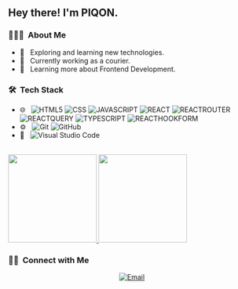 <h2> Hey there! I'm PIQON.</h2>

<h3> 👨🏻‍💻 &nbsp;About Me </h3>

- 🤔 &nbsp; Exploring and learning new technologies.
- 💼 &nbsp; Currently working as a courier.
- 🌱 &nbsp; Learning more about Frontend Development.

<h3> 🛠 &nbsp;Tech Stack</h3>

- 🌐 &nbsp;
  ![HTML5](https://img.shields.io/badge/-HTML5-333333?style=flat&logo=HTML5)
  ![CSS](https://img.shields.io/badge/-CSS-333333?style=flat&logo=CSS3&logoColor=1572B6)
  ![JAVASCRIPT](https://img.shields.io/badge/-JavaScript-333333?style=flat&logo=JavaScript&logoColor=ffbe0b)
  ![REACT](https://img.shields.io/badge/-React-333333?style=flat&logo=React&logoColor=2361DAFB)
  ![REACTROUTER](https://img.shields.io/badge/-ReactRouter-333333?style=flat&logo=ReactRouter&logoColor=ffffff)
  ![REACTQUERY](https://img.shields.io/badge/-ReactQuery-333333?style=flat&logo=ReactQuery&logoColor=ffbe0b)
  ![TYPESCRIPT](https://img.shields.io/badge/-TypeScript-333333?style=flat&logo=TypeScript&logoColor=ffbe0b)
  ![REACTHOOKFORM](https://img.shields.io/badge/-ReactHookForm-333333?style=flat&logo=ReactHookForm&logoColor=ffbe0b)
- ⚙️ &nbsp;
  ![Git](https://img.shields.io/badge/-Git-333333?style=flat&logo=git)
  ![GitHub](https://img.shields.io/badge/-GitHub-333333?style=flat&logo=github)
- 🔧 &nbsp;
  ![Visual Studio Code](https://img.shields.io/badge/-Visual%20Studio%20Code-333333?style=flat&logo=visual-studio-code&logoColor=007ACC)

  
<br/>

<a href="https://github.com/AVS1508">
  <img height="180em" src="https://github-readme-stats.vercel.app/api?username=PIQON&theme=buefy&show_icons=true" />
  <img height="180em" src="https://github-readme-stats.vercel.app/api/top-langs/?username=PIQON&theme=buefy&layout=compact" />
</a>

<br/>

<h3> 🤝🏻 &nbsp;Connect with Me </h3>

<p align="center">
<a href="mailto:naskret.kamil@wp.pl"><img alt="Email" src="https://img.shields.io/badge/Email-naskret.kamil@wp.pl-blue?style=flat-square&logo=gmail"></a>
</p>

